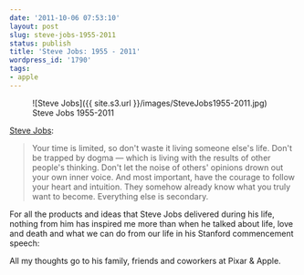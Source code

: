 ```yaml
---
date: '2011-10-06 07:53:10'
layout: post
slug: steve-jobs-1955-2011
status: publish
title: 'Steve Jobs: 1955 - 2011'
wordpress_id: '1790'
tags:
- apple
---
```


<figure>
![Steve Jobs]({{ site.s3.url }}/images/SteveJobs1955-2011.jpg)
  <figcaption>Steve Jobs 1955-2011</figcaption>
</figure>

[Steve Jobs][stanford]:

> Your time is limited, so don't waste it living someone else's life. Don't be trapped by dogma — which is living with the results of other people's thinking. Don't let the noise of others' opinions drown out your own inner voice. And most important, have the courage to follow your heart and intuition. They somehow already know what you truly want to become. Everything else is secondary.

For all the products and ideas that Steve Jobs delivered during his life, nothing from him has inspired me more than when he talked about life, love and death and what we can do from our life in his Stanford commencement speech:




All my thoughts go to his family, friends and coworkers at Pixar & Apple.

[stanford]: http://news.stanford.edu/news/2005/june15/jobs-061505.html
